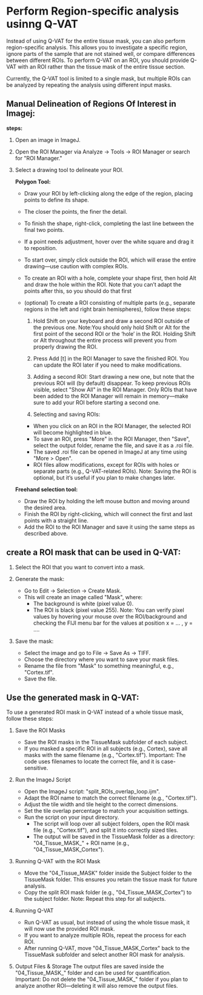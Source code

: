 # **Perform Region-specific analysis usinng Q-VAT**

Instead of using Q-VAT for the entire tissue mask, you can also perform region-specific analysis. This allows you to investigate a specific region, ignore parts of the sample that are not stained well, or compare differences between different ROIs. To perform Q-VAT on an ROI, you should provide Q-VAT with an ROI rather than the tissue mask of the entire tissue section. 

Currently, the Q-VAT tool is limited to a single mask, but multiple ROIs can be analyzed by repeating the analysis using different input masks.

## Manual Delineation of Regions Of Interest in Imagej:

**steps:**

1) Open an image in ImageJ.
2) Open the ROI Manager via Analyze → Tools → ROI Manager or search for "ROI Manager."
3) Select a drawing tool to delineate your ROI.

    **Polygon Tool:**
    
      - Draw your ROI by left-clicking along the edge of the region, placing points to define its shape.
      - The closer the points, the finer the detail.
      - To finish the shape, right-click, completing the last line between the final two points.
      - If a point needs adjustment, hover over the white square and drag it to reposition.
      - To start over, simply click outside the ROI, which will erase the entire drawing—use caution with complex ROIs.
      - To create an ROI with a hole, complete your shape first, then hold Alt and draw the hole within the ROI.
          Note that you can’t adapt the points after this, so you should do that first
      -  (optional) To create a ROI consisting of multiple parts (e.g., separate regions in the left and right brain hemispheres), follow these steps:
    
          1) Hold Shift on your keyboard and draw a second ROI outside of the previous one.
              Note:You should only hold Shift or Alt for the first point of the second ROI or the ‘hole’ in the ROI. Holding Shift or Alt throughout the entire process will prevent you from properly drawing the ROI.
    
          2) Press Add [t] in the ROI Manager to save the finished ROI. You can update the ROI later if you need to make modifications.
    
          3) Adding a second ROI: Start drawing a new one, but note that the previous ROI will (by default) disappear. To keep previous ROIs visible, select "Show All" in the ROI Manager. Only ROIs that have been added to the ROI Manager will remain in memory—make sure to add your ROI before starting a second one.
    
          4) Selecting and saving ROIs:
          
          - When you click on an ROI in the ROI Manager, the selected ROI will become highlighted in blue.
          - To save an ROI, press "More" in the ROI Manager, then "Save", select the output folder, rename the file, and save it as a .roi file.
          - The saved .roi file can be opened in ImageJ at any time using "More > Open".
          - ROI files allow modifications, except for ROIs with holes or separate parts (e.g., Q-VAT-related ROIs).
              Note: Saving the ROI is optional, but it’s useful if you plan to make changes later.
            
    **Freehand selection tool:**
  
      - Draw the ROI by holding the left mouse button and moving around the desired area.
      - Finish the ROI by right-clicking, which will connect the first and last points with a straight line.
      - Add the ROI to the ROI Manager and save it using the same steps as described above.
      
## create a ROI mask that can be used in Q-VAT:

1) Select the ROI that you want to convert into a mask.

2) Generate the mask:

    - Go to Edit → Selection → Create Mask.
    - This will create an image called "Mask", where:
        - The background is white (pixel value 0).
        - The ROI is black (pixel value 255).
      Note: You can verify pixel values by hovering your mouse over the ROI/background and checking the FIJI menu bar for the values at position x = … , y = ….

3) Save the mask:

    - Select the image and go to File → Save As → TIFF.
    - Choose the directory where you want to save your mask files.
    - Rename the file from "Mask" to something meaningful, e.g., "Cortex.tif".
    - Save the file.

## Use the generated mask in Q-VAT:

To use a generated ROI mask in Q-VAT instead of a whole tissue mask, follow these steps:

1)  Save the ROI Masks
     - Save the ROI masks in the TissueMask subfolder of each subject.
     - If you masked a specific ROI in all subjects (e.g., Cortex), save all masks with the same filename (e.g., "Cortex.tif"). 
      Important: The code uses filenames to locate the correct file, and it is case-sensitive.

2) Run the ImageJ Script
    - Open the ImageJ script: "split_ROIs_overlap_loop.ijm".
    - Adapt the ROI name to match the correct filename (e.g., "Cortex.tif").
    - Adjust the tile width and tile height to the correct dimensions.
    - Set the tile overlap percentage to match your acquisition settings.
    - Run the script on your input directory.
        - The script will loop over all subject folders, open the ROI mask file (e.g., "Cortex.tif"), and split it into correctly sized tiles.
        - The output will be saved in the TissueMask folder as a directory: "04_Tissue_MASK_" + ROI name (e.g., "04_Tissue_MASK_Cortex").

3) Running Q-VAT with the ROI Mask
    - Move the "04_Tissue_MASK" folder inside the Subject folder to the TissueMask folder. This ensures you retain the tissue mask for future analysis.
    - Copy the split ROI mask folder (e.g., "04_Tissue_MASK_Cortex") to the subject folder.
      Note: Repeat this step for all subjects.

4) Running Q-VAT
    - Run Q-VAT as usual, but instead of using the whole tissue mask, it will now use the provided ROI mask.
    - If you want to analyze multiple ROIs, repeat the process for each ROI.
    - After running Q-VAT, move "04_Tissue_MASK_Cortex" back to the TissueMask subfolder and select another ROI mask for analysis.

5) Output Files & Storage
    The output files are saved inside the "04_Tissue_MASK_" folder and can be used for quantification.
    Important: Do not delete the "04_Tissue_MASK_" folder if you plan to analyze another ROI—deleting it will also remove the output files.
